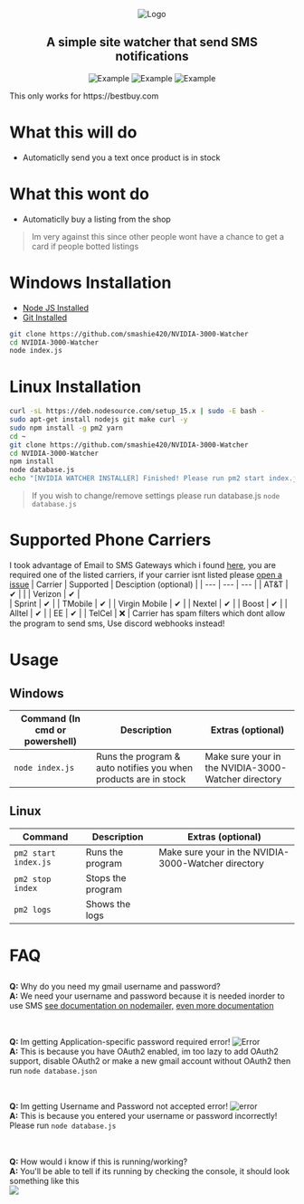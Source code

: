 <div align="center">
  <p>
    <img src="https://i.imgur.com/Wosx75V.png" title="Logo">
  </p>

  <p style="text-align: center;">
    <h2>A simple site watcher that send SMS notifications</h2>
  </p>
  
  <p>
    <!--<img src="https://i.imgur.com/VOHG0Bx.gif" title="Example">-->
    <img src="https://i.imgur.com/VjUuVUt.gif" title="Example">
    <img src="https://i.imgur.com/RzV84pT.png" title="Example">
    <img src="https://i.imgur.com/mXGCtr1.png" title="Example">
  </p>
</div>
This only works for https://bestbuy.com

# What this will do
  * Automaticlly send you a text once product is in stock
# What this wont do
  * Automaticlly buy a listing from the shop
  > Im very against this since other people wont have a chance to get a card if people botted listings



# Windows Installation
- [Node JS Installed](https://nodejs.org/en/download/)
- [Git Installed](https://git-scm.com/downloads)
```bash
git clone https://github.com/smashie420/NVIDIA-3000-Watcher
cd NVIDIA-3000-Watcher
node index.js
```



# Linux Installation
```bash
curl -sL https://deb.nodesource.com/setup_15.x | sudo -E bash -         && \
sudo apt-get install nodejs git make curl -y                            && \
sudo npm install -g pm2 yarn                                            && \
cd ~                                                                    && \
git clone https://github.com/smashie420/NVIDIA-3000-Watcher             && \
cd NVIDIA-3000-Watcher                                                  && \
npm install                                                             && \
node database.js                                                        && \
echo "[NVIDIA WATCHER INSTALLER] Finished! Please run pm2 start index.js"
```
> If you wish to change/remove settings please run database.js `node database.js`

# Supported Phone Carriers
  I took advantage of Email to SMS Gateways which i found [here](https://en.wikipedia.org/wiki/SMS_gateway), you are required one of the listed carriers, if your carrier isnt listed please [open a issue](https://github.com/smashie420/NVIDIA-3000-Watcher/issues/new)
  | Carrier | Supported | Desciption (optional) |
  | --- | --- | --- |
  | AT&T | ✔ |  |
  | Verizon | ✔ |  
  | Sprint | ✔ | 
  | TMobile | ✔ | 
  | Virgin Mobile | ✔ | 
  | Nextel | ✔ | 
  | Boost | ✔ | 
  | Alltel | ✔ | 
  | EE | ✔ | 
  | TelCel | ❌ | Carrier has spam filters which dont allow the program to send sms, Use discord webhooks instead!


# Usage
  ## Windows
  | Command (In cmd or powershell) | Description | Extras (optional) |
  | --- | --- | --- |
  | `node index.js` | Runs the program & auto notifies you when products are in stock | Make sure your in the NVIDIA-3000-Watcher directory |
    
  ## Linux 
  | Command  | Description | Extras (optional) |
  | --- | --- | --- |
  | `pm2 start index.js` | Runs the program | Make sure your in the NVIDIA-3000-Watcher directory |
  | `pm2 stop index` | Stops the program
  | `pm2 logs` | Shows the logs |

    
# FAQ
  ##
  **Q:** Why do you need my gmail username and password?<br>
  **A:** We need your username and password because it is needed inorder to use SMS [see documentation on nodemailer,](https://nodemailer.com/about/) [even more documentation](https://nodemailer.com/usage/using-gmail/)<br>
  <br>
  ##
  **Q:** Im getting Application-specific password required error! ![Error](https://i.imgur.com/vpbEOrl.png)<br>
  **A:** This is because you have OAuth2 enabled, im too lazy to add OAuth2 support, disable OAuth2 or make a new gmail account without OAuth2 then run `node database.json`<br>
  <br>
  ##
  **Q:** Im getting Username and Password not accepted error! ![error](https://i.imgur.com/HFGMXz5.png)<br>
  **A:** This is because you entered your username or password incorrectly! Please run `node database.js`<br>
  <br>
  ##
  **Q:** How would i know if this is running/working?<br>
  **A:** You'll be able to tell if its running by checking the console, it should look something like this <br><img src="https://i.imgur.com/LfJ6Q26.png" style="align: center;">
